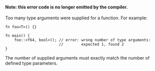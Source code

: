 #### Note: this error code is no longer emitted by the compiler.

Too many type arguments were supplied for a function. For example:

```compile_fail,E0107
fn foo<T>() {}

fn main() {
    foo::<f64, bool>(); // error: wrong number of type arguments:
                        //        expected 1, found 2
}
```

The number of supplied arguments must exactly match the number of defined type
parameters.
